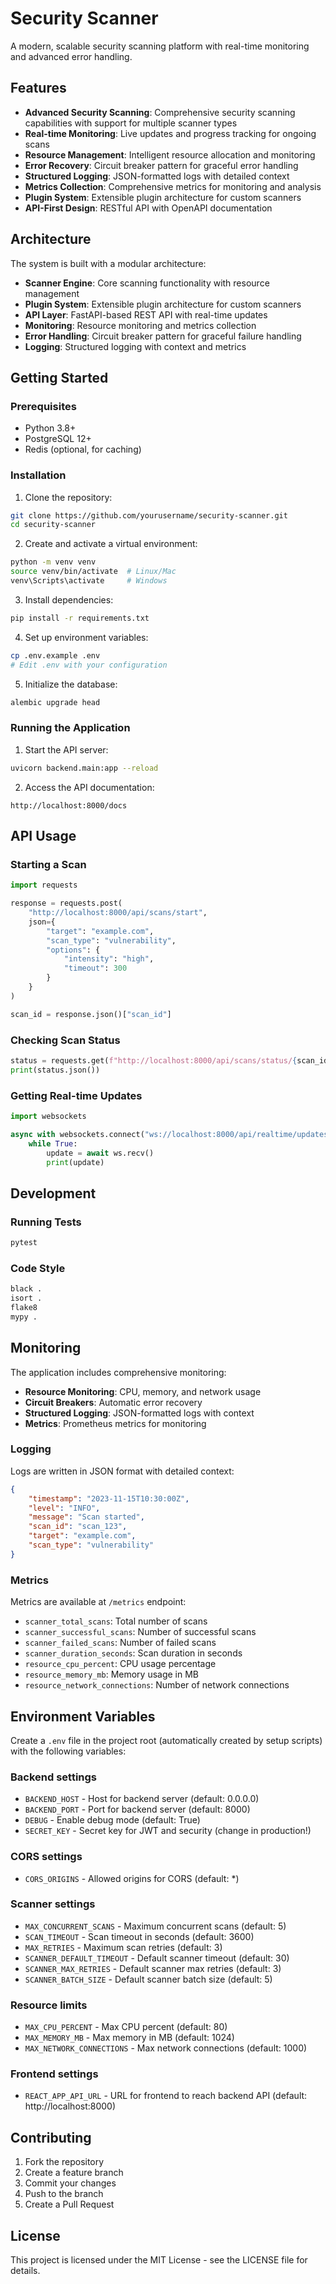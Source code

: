# Security Scanner

A modern, scalable security scanning platform with real-time monitoring and advanced error handling.

## Features

- **Advanced Security Scanning**: Comprehensive security scanning capabilities with support for multiple scanner types
- **Real-time Monitoring**: Live updates and progress tracking for ongoing scans
- **Resource Management**: Intelligent resource allocation and monitoring
- **Error Recovery**: Circuit breaker pattern for graceful error handling
- **Structured Logging**: JSON-formatted logs with detailed context
- **Metrics Collection**: Comprehensive metrics for monitoring and analysis
- **Plugin System**: Extensible plugin architecture for custom scanners
- **API-First Design**: RESTful API with OpenAPI documentation

## Architecture

The system is built with a modular architecture:

- **Scanner Engine**: Core scanning functionality with resource management
- **Plugin System**: Extensible plugin architecture for custom scanners
- **API Layer**: FastAPI-based REST API with real-time updates
- **Monitoring**: Resource monitoring and metrics collection
- **Error Handling**: Circuit breaker pattern for graceful failure handling
- **Logging**: Structured logging with context and metrics

## Getting Started

### Prerequisites

- Python 3.8+
- PostgreSQL 12+
- Redis (optional, for caching)

### Installation

1. Clone the repository:
```bash
git clone https://github.com/yourusername/security-scanner.git
cd security-scanner
```

2. Create and activate a virtual environment:
```bash
python -m venv venv
source venv/bin/activate  # Linux/Mac
venv\Scripts\activate     # Windows
```

3. Install dependencies:
```bash
pip install -r requirements.txt
```

4. Set up environment variables:
```bash
cp .env.example .env
# Edit .env with your configuration
```

5. Initialize the database:
```bash
alembic upgrade head
```

### Running the Application

1. Start the API server:
```bash
uvicorn backend.main:app --reload
```

2. Access the API documentation:
```
http://localhost:8000/docs
```

## API Usage

### Starting a Scan

```python
import requests

response = requests.post(
    "http://localhost:8000/api/scans/start",
    json={
        "target": "example.com",
        "scan_type": "vulnerability",
        "options": {
            "intensity": "high",
            "timeout": 300
        }
    }
)

scan_id = response.json()["scan_id"]
```

### Checking Scan Status

```python
status = requests.get(f"http://localhost:8000/api/scans/status/{scan_id}")
print(status.json())
```

### Getting Real-time Updates

```python
import websockets

async with websockets.connect("ws://localhost:8000/api/realtime/updates") as ws:
    while True:
        update = await ws.recv()
        print(update)
```

## Development

### Running Tests

```bash
pytest
```

### Code Style

```bash
black .
isort .
flake8
mypy .
```

## Monitoring

The application includes comprehensive monitoring:

- **Resource Monitoring**: CPU, memory, and network usage
- **Circuit Breakers**: Automatic error recovery
- **Structured Logging**: JSON-formatted logs with context
- **Metrics**: Prometheus metrics for monitoring

### Logging

Logs are written in JSON format with detailed context:

```json
{
    "timestamp": "2023-11-15T10:30:00Z",
    "level": "INFO",
    "message": "Scan started",
    "scan_id": "scan_123",
    "target": "example.com",
    "scan_type": "vulnerability"
}
```

### Metrics

Metrics are available at `/metrics` endpoint:

- `scanner_total_scans`: Total number of scans
- `scanner_successful_scans`: Number of successful scans
- `scanner_failed_scans`: Number of failed scans
- `scanner_duration_seconds`: Scan duration in seconds
- `resource_cpu_percent`: CPU usage percentage
- `resource_memory_mb`: Memory usage in MB
- `resource_network_connections`: Number of network connections

## Environment Variables

Create a `.env` file in the project root (automatically created by setup scripts) with the following variables:

### Backend settings
- `BACKEND_HOST` - Host for backend server (default: 0.0.0.0)
- `BACKEND_PORT` - Port for backend server (default: 8000)
- `DEBUG` - Enable debug mode (default: True)
- `SECRET_KEY` - Secret key for JWT and security (change in production!)

### CORS settings
- `CORS_ORIGINS` - Allowed origins for CORS (default: *)

### Scanner settings
- `MAX_CONCURRENT_SCANS` - Maximum concurrent scans (default: 5)
- `SCAN_TIMEOUT` - Scan timeout in seconds (default: 3600)
- `MAX_RETRIES` - Maximum scan retries (default: 3)
- `SCANNER_DEFAULT_TIMEOUT` - Default scanner timeout (default: 30)
- `SCANNER_MAX_RETRIES` - Default scanner max retries (default: 3)
- `SCANNER_BATCH_SIZE` - Default scanner batch size (default: 5)

### Resource limits
- `MAX_CPU_PERCENT` - Max CPU percent (default: 80)
- `MAX_MEMORY_MB` - Max memory in MB (default: 1024)
- `MAX_NETWORK_CONNECTIONS` - Max network connections (default: 1000)

### Frontend settings
- `REACT_APP_API_URL` - URL for frontend to reach backend API (default: http://localhost:8000)

## Contributing

1. Fork the repository
2. Create a feature branch
3. Commit your changes
4. Push to the branch
5. Create a Pull Request

## License

This project is licensed under the MIT License - see the LICENSE file for details.

 